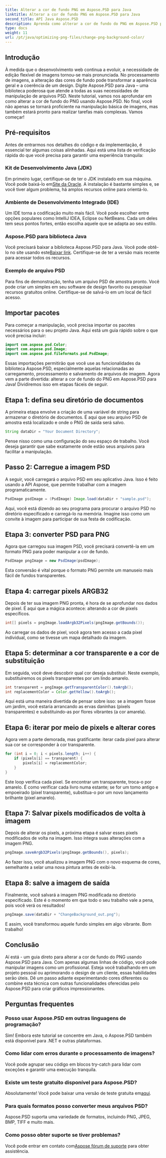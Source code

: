 ```yaml
---
title: Alterar a cor de fundo PNG em Aspose.PSD para Java
linktitle: Alterar a cor de fundo PNG em Aspose.PSD para Java
second_title: API Java Aspose.PSD
description: Aprenda como alterar a cor de fundo do PNG em Aspose.PSD para Java com este guia passo a passo. Instruções fáceis e exemplos práticos incluídos.
type: docs
weight: 11
url: /pt/java/optimizing-png-files/change-png-background-color/
---
```

## Introdução
À medida que o desenvolvimento web continua a evoluir, a necessidade de edição flexível de imagens tornou-se mais pronunciada. No processamento de imagens, a alteração das cores de fundo pode transformar a aparência geral e a coerência de um design. Digite Aspose.PSD para Java – uma biblioteca poderosa que atende a todas as suas necessidades de manipulação de arquivos PSD. Neste tutorial, vamos nos aprofundar em como alterar a cor de fundo do PNG usando Aspose.PSD. No final, você não apenas se tornará proficiente na manipulação básica de imagens, mas também estará pronto para realizar tarefas mais complexas. Vamos começar!
## Pré-requisitos
Antes de entrarmos nos detalhes do código e da implementação, é essencial ter algumas coisas alinhadas. Aqui está uma lista de verificação rápida do que você precisa para garantir uma experiência tranquila:
### Kit de Desenvolvimento Java (JDK)
 Em primeiro lugar, certifique-se de ter o JDK instalado em sua máquina. Você pode baixá-lo em[Site da Oracle](https://www.oracle.com/java/technologies/javase-downloads.html). A instalação é bastante simples e, se você tiver algum problema, há amplos recursos online para orientá-lo.
### Ambiente de Desenvolvimento Integrado (IDE)
Um IDE torna a codificação muito mais fácil. Você pode escolher entre opções populares como IntelliJ IDEA, Eclipse ou NetBeans. Cada um deles tem seus pontos fortes, então escolha aquele que se adapta ao seu estilo.
### Aspose.PSD para biblioteca Java
 Você precisará baixar a biblioteca Aspose.PSD para Java. Você pode obtê-lo no site usando este[Baixar link](https://releases.aspose.com/psd/java/). Certifique-se de ter a versão mais recente para acessar todos os recursos.
### Exemplo de arquivo PSD
Para fins de demonstração, tenha um arquivo PSD de amostra pronto. Você pode criar um simples em seu software de design favorito ou pesquisar recursos gratuitos online. Certifique-se de salvá-lo em um local de fácil acesso.
## Importar pacotes
Para começar a manipulação, você precisa importar os pacotes necessários para o seu projeto Java. Aqui está um guia rápido sobre o que você precisa incluir:
```java
import com.aspose.psd.Color;
import com.aspose.psd.Image;
import com.aspose.psd.fileformats.psd.PsdImage;
```
Essas importações permitirão que você use as funcionalidades da biblioteca Aspose.PSD, especialmente aquelas relacionadas ao carregamento, processamento e salvamento de arquivos de imagem.
Agora vem a parte divertida: alterar a cor de fundo do PNG em Aspose.PSD para Java! Dividiremos isso em etapas fáceis de seguir.
## Etapa 1: defina seu diretório de documentos
A primeira etapa envolve a criação de uma variável de string para armazenar o diretório de documentos. É aqui que seu arquivo PSD de amostra está localizado e onde o PNG de saída será salvo.
```java
String dataDir = "Your Document Directory";
```
Pense nisso como uma configuração do seu espaço de trabalho. Você deseja garantir que sabe exatamente onde estão seus arquivos para facilitar a manipulação.
## Passo 2: Carregue a imagem PSD
A seguir, você carregará o arquivo PSD em seu aplicativo Java. Isso é feito usando a API Aspose, que permite trabalhar com a imagem programaticamente.
```java
PsdImage psdImage = (PsdImage) Image.load(dataDir + "sample.psd");
```
Aqui, você está dizendo ao seu programa para procurar o arquivo PSD no diretório especificado e carregá-lo na memória. Imagine isso como um convite à imagem para participar de sua festa de codificação.
## Etapa 3: converter PSD para PNG
Agora que carregou sua imagem PSD, você precisará convertê-la em um formato PNG para poder manipular a cor de fundo.
```java
PsdImage pngImage = new PsdImage(psdImage);
```
Esta conversão é vital porque o formato PNG permite um manuseio mais fácil de fundos transparentes.
## Etapa 4: carregar pixels ARGB32
Depois de ter sua imagem PNG pronta, é hora de se aprofundar nos dados de pixel. É aqui que a mágica acontece: alterando a cor de pixels específicos.
```java
int[] pixels = pngImage.loadArgb32Pixels(pngImage.getBounds());
```
Ao carregar os dados de pixel, você agora tem acesso a cada pixel individual, como se tivesse um mapa detalhado da imagem.
## Etapa 5: determinar a cor transparente e a cor de substituição
Em seguida, você deve descobrir qual cor deseja substituir. Neste exemplo, substituiremos os pixels transparentes por um lindo amarelo.
```java
int transparent = pngImage.getTransparentColor().toArgb();
int replacementColor = Color.getYellow().toArgb();
```
Aqui está uma maneira divertida de pensar sobre isso: se a imagem fosse um jardim, você estaria arrancando as ervas daninhas (pixels transparentes) e substituindo-as por flores vibrantes (a cor amarela).
## Etapa 6: iterar por meio de pixels e alterar cores
Agora vem a parte demorada, mas gratificante: iterar cada pixel para alterar sua cor se corresponder à cor transparente.
```java
for (int i = 0; i < pixels.length; i++) {
    if (pixels[i] == transparent) {
        pixels[i] = replacementColor;
    }
}
```
Este loop verifica cada pixel. Se encontrar um transparente, troca-o por amarelo. É como verificar cada livro numa estante; se for um tomo antigo e empoeirado (pixel transparente), substitua-o por um novo lançamento brilhante (pixel amarelo).
## Etapa 7: Salvar pixels modificados de volta à imagem
Depois de alterar os pixels, a próxima etapa é salvar esses pixels modificados de volta na imagem. Isso integra suas alterações com a imagem PNG.
```java
pngImage.saveArgb32Pixels(pngImage.getBounds(), pixels);
```
Ao fazer isso, você atualizou a imagem PNG com o novo esquema de cores, semelhante a selar uma nova pintura antes de exibi-la.
## Etapa 8: salve a imagem de saída
Finalmente, você salvará a imagem PNG modificada no diretório especificado. Este é o momento em que todo o seu trabalho vale a pena, pois você verá os resultados!
```java
pngImage.save(dataDir + "ChangeBackground_out.png");
```
E assim, você transformou aquele fundo simples em algo vibrante. Bom trabalho!
## Conclusão
Aí está - um guia direto para alterar a cor de fundo do PNG usando Aspose.PSD para Java. Com apenas algumas linhas de código, você pode manipular imagens como um profissional. Esteja você trabalhando em um projeto pessoal ou aprimorando o design de um cliente, essas habilidades serão úteis. Dê um passo adiante experimentando cores diferentes ou combine esta técnica com outras funcionalidades oferecidas pelo Aspose.PSD para criar gráficos impressionantes.
## Perguntas frequentes
### Posso usar Aspose.PSD em outras linguagens de programação?  
Sim! Embora este tutorial se concentre em Java, o Aspose.PSD também está disponível para .NET e outras plataformas.
### Como lidar com erros durante o processamento de imagens?  
Você pode agrupar seu código em blocos try-catch para lidar com exceções e garantir uma execução tranquila.
### Existe um teste gratuito disponível para Aspose.PSD?  
 Absolutamente! Você pode baixar uma versão de teste gratuita em[aqui](https://releases.aspose.com/).
### Para quais formatos posso converter meus arquivos PSD?  
Aspose.PSD suporta uma variedade de formatos, incluindo PNG, JPEG, BMP, TIFF e muito mais.
### Como posso obter suporte se tiver problemas?  
 Você pode entrar em contato com[Aspose fórum de suporte](https://forum.aspose.com/c/psd/34) para obter assistência.